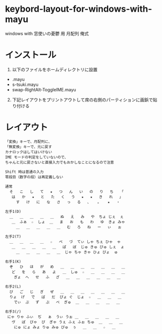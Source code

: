 keybord-layout-for-windows-with-mayu
====================================

windows with 窓使いの憂鬱 用 月配列 俺式


インストール
============

1. 以下のファイルをホームディレクトリに設置
  * .mayu
  * s-tsuki.mayu
  * swap-RightAlt-ToggleIME.mayu
2. 下記レイアウトをプリントアウトして席の右側のパーティションに画鋲で貼り付ける


レイアウト
==========

    「変換」キーで、月配列に、
    「無変換」キーで、元に戻す
    カナロックはしてはいけない
    IME モードの判定をしていないので、
    ちゃんと元に戻さないと直接入力でもおかしなことになるので注意

    Shift 時は普通の入力
    零段目（数字の段）は再定義しない

    通常
      そ   こ   し   て   ★   つ   ん   い   の   り   ち   「
       は   か   ★   と   た   く   う   ★   ★   き   れ   」
         す   け   に   な   さ   っ   る   、   。   ★   ・

    左手1(D)
      ＿   ＿   ＿   ＿   ＿   ぬ   え   み   や  ちょ じぇ  ぇ
       ＿  ふぁ  ☆  しょ  ＿   ま   お   も   わ   ゆ  きょ みゃ
         ＿   ＿   ＿   ＿   ＿   む   ろ   ね   ー   ぃ   ぉ

    左手2(T)
      ＿   ＿   ＿   ＿   ☆   ぺ   づ  てぃ しゃ ちぇ ひゃ  ゃ
       ＿   ＿   ＿   ＿   ＿   ぱ   ぼ  じゅ きゅ びゅ しぇ  ょ
         ＿   ＿   ＿   ＿   ＿  じゃ ちゃ きゃ ひょ びょ  ゅ

    右手1(K)
      ぞ   ひ   ほ   が   め   ＿   ＿   ＿   ＿   ＿   ＿   ＿
       ど   を   ら   あ   よ   ＿  しゅ  ☆   ＿   ＿   ＿   ＿
        ぎょ  へ   せ   ふ   ざ   ＿   ＿   ＿   ＿   ＿   ＿

    右手2(L)
      び   ご   じ   ぎ   ぜ   ＿   ＿   ＿   ＿   ＿   ＿   ＿
      りょ  げ   で   ば   だ  ぴょ ぐ  じょ  ☆   ＿   ＿   ＿
        でぃ  ぷ   ず   ぶ   べ  ぎゅ  ＿   ＿   ＿   ＿   ＿

    右手3(/)
     にゃ りゃ ふぃ  ぢ   ぁ  うぃ うぉ ＿   ＿   ＿   ＿   ＿
       ヴ   ぽ  びゃ  ぴ  ぎゃ うぇ ふぇ ふぉ ちゅ  ＿   ＿   ＿
        にゅ にょ みょ りゅ みゅ ぴゅ  ぅ   ＿   ＿   ☆   ＿


